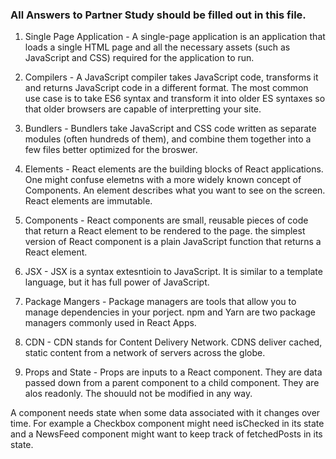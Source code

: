 ### All Answers to Partner Study should be filled out in this file.

1. Single Page Application - A single-page application is an application that loads a single HTML page and all the necessary assets (such as JavaScript and CSS) required for the application to run. 

2. Compilers - A JavaScript compiler takes JavaScript code, transforms it and returns JavaScript code in a different format. The most common use case is to take ES6 syntax and transform it into older ES syntaxes so that older browsers are capable of interpretting your site. 

3. Bundlers - Bundlers take JavaScript and CSS code written as separate modules (often hundreds of them), and combine them together into a few files better optimized for the broswer. 

4. Elements - React elements are the building blocks of React applications. One might confuse elemetns with a more widely known concept of Components. An element describes what you want to see on the screen. React elements are immutable. 

5. Components - React components are small, reusable pieces of code that return a React element to be rendered to the page. the simplest version of React component is a plain JavaScript function that returns a React element. 

6. JSX - JSX is a syntax extesntioin to JavaScript. It is similar to a template language, but it has full power of JavaScript. 

7. Package Mangers - Package managers are tools that allow you to manage dependencies in your porject. npm and Yarn are two package managers commonly used in React Apps. 

8. CDN - CDN stands for Content Delivery Network. CDNS deliver cached, static content from a network of servers across the globe. 

9. Props and State - Props are inputs to a React component. They are data passed down from a parent component to a child component. They are alos readonly. The shouuld not be modified in any way. 

A component needs state when some data associated with it changes over time. For example a Checkbox component might need isChecked in its state and a NewsFeed component might want to keep track of fetchedPosts in its state. 
